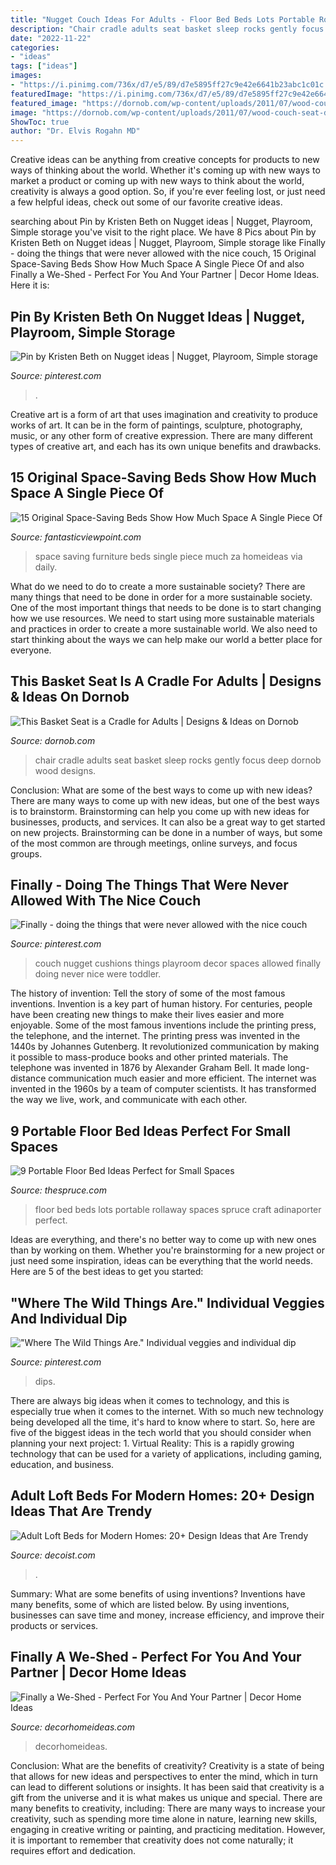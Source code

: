 ```yaml
---
title: "Nugget Couch Ideas For Adults - Floor Bed Beds Lots Portable Rollaway Spaces Spruce Craft Adinaporter Perfect"
description: "Chair cradle adults seat basket sleep rocks gently focus deep dornob wood designs"
date: "2022-11-22"
categories:
- "ideas"
tags: ["ideas"]
images:
- "https://i.pinimg.com/736x/d7/e5/89/d7e5895ff27c9e42e6641b23abc1c01c.jpg"
featuredImage: "https://i.pinimg.com/736x/d7/e5/89/d7e5895ff27c9e42e6641b23abc1c01c.jpg"
featured_image: "https://dornob.com/wp-content/uploads/2011/07/wood-couch-seat-details.jpg"
image: "https://dornob.com/wp-content/uploads/2011/07/wood-couch-seat-details.jpg"
ShowToc: true
author: "Dr. Elvis Rogahn MD"
---
```



Creative ideas can be anything from creative concepts for products to new ways of thinking about the world. Whether it's coming up with new ways to market a product or coming up with new ways to think about the world, creativity is always a good option. So, if you're ever feeling lost, or just need a few helpful ideas, check out some of our favorite creative ideas.

	

		
searching about Pin by Kristen Beth on Nugget ideas | Nugget, Playroom, Simple storage you've visit to the right place. We have 8 Pics about Pin by Kristen Beth on Nugget ideas | Nugget, Playroom, Simple storage like Finally - doing the things that were never allowed with the nice couch, 15 Original Space-Saving Beds Show How Much Space A Single Piece Of and also Finally a We-Shed - Perfect For You And Your Partner | Decor Home Ideas. Here it is:
		
    
## Pin By Kristen Beth On Nugget Ideas | Nugget, Playroom, Simple Storage

<img loading=lazy src="https://i.pinimg.com/736x/ab/90/c1/ab90c180b8ef0fe64cc8ac6339d06140.jpg" onerror="this.onerror=null;this.src='https://tse4.mm.bing.net/th?id=OIP.AI6dH3eNS7s2vpXaKkTyRwHaNL&amp;pid=15.1';" alt="Pin by Kristen Beth on Nugget ideas | Nugget, Playroom, Simple storage">

_Source: pinterest.com_

>. 

	

Creative art is a form of art that uses imagination and creativity to produce works of art. It can be in the form of paintings, sculpture, photography, music, or any other form of creative expression. There are many different types of creative art, and each has its own unique benefits and drawbacks.

    
## 15 Original Space-Saving Beds Show How Much Space A Single Piece Of

<img loading=lazy src="http://www.fantasticviewpoint.com/wp-content/uploads/2015/11/kreveti-i-spavace-sobe-za-male-prostore_uredjenje-doma-001-512x1024.jpg" onerror="this.onerror=null;this.src='https://tse3.mm.bing.net/th?id=OIP.2Ws8xxPU8WH6Fz6iLUkD2QHaO0&amp;pid=15.1';" alt="15 Original Space-Saving Beds Show How Much Space A Single Piece Of">

_Source: fantasticviewpoint.com_

>space saving furniture beds single piece much za homeideas via daily. 

	

What do we need to do to create a more sustainable society?
There are many things that need to be done in order for a more sustainable society. One of the most important things that needs to be done is to start changing how we use resources. We need to start using more sustainable materials and practices in order to create a more sustainable world. We also need to start thinking about the ways we can help make our world a better place for everyone.

    
## This Basket Seat Is A Cradle For Adults | Designs &amp; Ideas On Dornob

<img loading=lazy src="https://dornob.com/wp-content/uploads/2011/07/wood-couch-seat-details.jpg" onerror="this.onerror=null;this.src='https://tse2.mm.bing.net/th?id=OIP.WoI9w2whFxI0tFd7Ki8EoAHaLI&amp;pid=15.1';" alt="This Basket Seat is a Cradle for Adults | Designs &amp; Ideas on Dornob">

_Source: dornob.com_

>chair cradle adults seat basket sleep rocks gently focus deep dornob wood designs. 

	

Conclusion: What are some of the best ways to come up with new ideas?
There are many ways to come up with new ideas, but one of the best ways is to brainstorm. Brainstorming can help you come up with new ideas for businesses, products, and services. It can also be a great way to get started on new projects. Brainstorming can be done in a number of ways, but some of the most common are through meetings, online surveys, and focus groups.

    
## Finally - Doing The Things That Were Never Allowed With The Nice Couch

<img loading=lazy src="https://i.pinimg.com/736x/d7/e5/89/d7e5895ff27c9e42e6641b23abc1c01c.jpg" onerror="this.onerror=null;this.src='https://tse3.mm.bing.net/th?id=OIP.5YraUJKk6G2Rmx25z4gOswHaHa&amp;pid=15.1';" alt="Finally - doing the things that were never allowed with the nice couch">

_Source: pinterest.com_

>couch nugget cushions things playroom decor spaces allowed finally doing never nice were toddler. 

	

The history of invention: Tell the story of some of the most famous inventions.
Invention is a key part of human history. For centuries, people have been creating new things to make their lives easier and more enjoyable. Some of the most famous inventions include the printing press, the telephone, and the internet.
The printing press was invented in the 1440s by Johannes Gutenberg. It revolutionized communication by making it possible to mass-produce books and other printed materials. The telephone was invented in 1876 by Alexander Graham Bell. It made long-distance communication much easier and more efficient. The internet was invented in the 1960s by a team of computer scientists. It has transformed the way we live, work, and communicate with each other.

    
## 9 Portable Floor Bed Ideas Perfect For Small Spaces

<img loading=lazy src="https://fthmb.tqn.com/P2QpUoVpco3tAG0PmCnq8GQb3lQ=/3663x2442/filters:fill(auto,1)/Beautiful-Floor-Bed-Ideas-The-Spruce-58dd71f13df78c51623a2c0f.jpg" onerror="this.onerror=null;this.src='https://tse3.mm.bing.net/th?id=OIP.LmxDDo9J5d4r1GVyimzqMAHaE8&amp;pid=15.1';" alt="9 Portable Floor Bed Ideas Perfect for Small Spaces">

_Source: thespruce.com_

>floor bed beds lots portable rollaway spaces spruce craft adinaporter perfect. 

	

Ideas are everything, and there's no better way to come up with new ones than by working on them. Whether you're brainstorming for a new project or just need some inspiration, ideas can be everything that the world needs. Here are 5 of the best ideas to get you started: 

    
## &quot;Where The Wild Things Are.&quot; Individual Veggies And Individual Dip

<img loading=lazy src="https://i.pinimg.com/originals/34/8a/25/348a255ae9138e17a0fa744bd847454f.jpg" onerror="this.onerror=null;this.src='https://tse2.mm.bing.net/th?id=OIP.D8y_HxCRRUMgm9S_G03WnQHaJ4&amp;pid=15.1';" alt="&quot;Where The Wild Things Are.&quot; Individual veggies and individual dip">

_Source: pinterest.com_

>dips. 

	

There are always big ideas when it comes to technology, and this is especially true when it comes to the internet. With so much new technology being developed all the time, it's hard to know where to start. So, here are five of the biggest ideas in the tech world that you should consider when planning your next project: 1. Virtual Reality: This is a rapidly growing technology that can be used for a variety of applications, including gaming, education, and business.

    
## Adult Loft Beds For Modern Homes: 20+ Design Ideas That Are Trendy

<img loading=lazy src="https://cdn.decoist.com/wp-content/uploads/2013/02/Loft-bed-in-a-guest-room-and-office.jpg" onerror="this.onerror=null;this.src='https://tse4.mm.bing.net/th?id=OIP.xeoN89TWjSYrxbb2uBYZqQHaF0&amp;pid=15.1';" alt="Adult Loft Beds for Modern Homes: 20+ Design Ideas that Are Trendy">

_Source: decoist.com_

>. 

	

Summary: What are some benefits of using inventions?
Inventions have many benefits, some of which are listed below. By using inventions, businesses can save time and money, increase efficiency, and improve their products or services.

    
## Finally A We-Shed - Perfect For You And Your Partner | Decor Home Ideas

<img loading=lazy src="https://www.decorhomeideas.com/wp-content/uploads/2020/03/we-shed-fitness.jpg" onerror="this.onerror=null;this.src='https://tse3.mm.bing.net/th?id=OIP.reQR0aw9QN0HxwK7eTRa3AHaFW&amp;pid=15.1';" alt="Finally a We-Shed - Perfect For You And Your Partner | Decor Home Ideas">

_Source: decorhomeideas.com_

>decorhomeideas. 

	

Conclusion: What are the benefits of creativity?
Creativity is a state of being that allows for new ideas and perspectives to enter the mind, which in turn can lead to different solutions or insights. It has been said that creativity is a gift from the universe and it is what makes us unique and special. There are many benefits to creativity, including: 
There are many ways to increase your creativity, such as spending more time alone in nature, learning new skills, engaging in creative writing or painting, and practicing meditation. However, it is important to remember that creativity does not come naturally; it requires effort and dedication.

